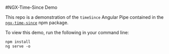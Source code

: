 #NGX-Time-Since Demo

This repo is a demonstration of the `timeSince` Angular Pipe contained in the [`ngx-time-since`](https://www.npmjs.com/package/ngx-time-since) npm package.

To view this demo, run the following in your command line:

```
npm install
ng serve -o
```

